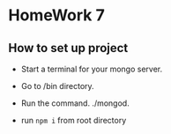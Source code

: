 # HomeWork 7


## How to set up project


- Start a terminal for your mongo server.
- Go to <mongodb-install-directory>/bin directory.
- Run the command. ./mongod.

- run `npm i` from root directory
